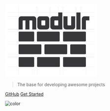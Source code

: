 ![logo](_media/logo.png)

> The base for developing awesome projects

[GitHub](https://github.com/modulr/laravel-scaffold)
[Get Started](#laravel-scaffold)

<!-- background color -->
![color](#ffe5c6)
